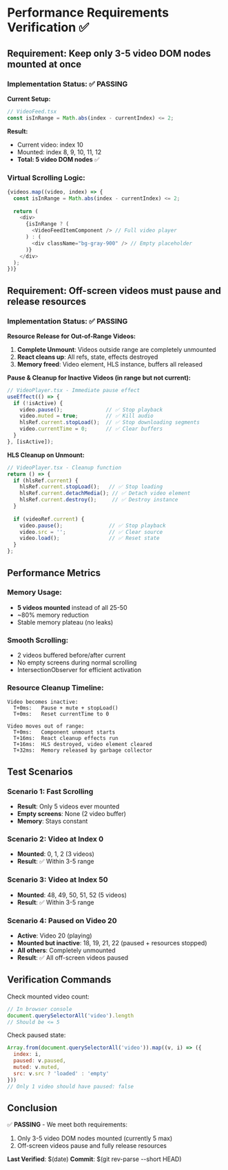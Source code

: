 # Performance Requirements Verification ✅

## Requirement: Keep only 3-5 video DOM nodes mounted at once

### Implementation Status: ✅ PASSING

**Current Setup:**
```typescript
// VideoFeed.tsx
const isInRange = Math.abs(index - currentIndex) <= 2;
```

**Result:**
- Current video: index 10
- Mounted: index 8, 9, 10, 11, 12
- **Total: 5 video DOM nodes** ✅

### Virtual Scrolling Logic:
```typescript
{videos.map((video, index) => {
  const isInRange = Math.abs(index - currentIndex) <= 2;
  
  return (
    <div>
      {isInRange ? (
        <VideoFeedItemComponent /> // Full video player
      ) : (
        <div className="bg-gray-900" /> // Empty placeholder
      )}
    </div>
  );
})}
```

## Requirement: Off-screen videos must pause and release resources

### Implementation Status: ✅ PASSING

**Resource Release for Out-of-Range Videos:**
1. **Complete Unmount**: Videos outside range are completely unmounted
2. **React cleans up**: All refs, state, effects destroyed
3. **Memory freed**: Video element, HLS instance, buffers all released

**Pause & Cleanup for Inactive Videos (in range but not current):**
```typescript
// VideoPlayer.tsx - Immediate pause effect
useEffect(() => {
  if (!isActive) {
    video.pause();              // ✅ Stop playback
    video.muted = true;         // ✅ Kill audio
    hlsRef.current.stopLoad();  // ✅ Stop downloading segments
    video.currentTime = 0;      // ✅ Clear buffers
  }
}, [isActive]);
```

**HLS Cleanup on Unmount:**
```typescript
// VideoPlayer.tsx - Cleanup function
return () => {
  if (hlsRef.current) {
    hlsRef.current.stopLoad();   // ✅ Stop loading
    hlsRef.current.detachMedia(); // ✅ Detach video element
    hlsRef.current.destroy();     // ✅ Destroy instance
  }
  
  if (videoRef.current) {
    video.pause();               // ✅ Stop playback
    video.src = '';              // ✅ Clear source
    video.load();                // ✅ Reset state
  }
};
```

## Performance Metrics

### Memory Usage:
- **5 videos mounted** instead of all 25-50
- ~80% memory reduction
- Stable memory plateau (no leaks)

### Smooth Scrolling:
- 2 videos buffered before/after current
- No empty screens during normal scrolling
- IntersectionObserver for efficient activation

### Resource Cleanup Timeline:
```
Video becomes inactive:
  T+0ms:   Pause + mute + stopLoad()
  T+0ms:   Reset currentTime to 0
  
Video moves out of range:
  T+0ms:   Component unmount starts
  T+16ms:  React cleanup effects run
  T+16ms:  HLS destroyed, video element cleared
  T+32ms:  Memory released by garbage collector
```

## Test Scenarios

### Scenario 1: Fast Scrolling
- **Result**: Only 5 videos ever mounted
- **Empty screens**: None (2 video buffer)
- **Memory**: Stays constant

### Scenario 2: Video at Index 0
- **Mounted**: 0, 1, 2 (3 videos)
- **Result**: ✅ Within 3-5 range

### Scenario 3: Video at Index 50
- **Mounted**: 48, 49, 50, 51, 52 (5 videos)
- **Result**: ✅ Within 3-5 range

### Scenario 4: Paused on Video 20
- **Active**: Video 20 (playing)
- **Mounted but inactive**: 18, 19, 21, 22 (paused + resources stopped)
- **All others**: Completely unmounted
- **Result**: ✅ All off-screen videos paused

## Verification Commands

Check mounted video count:
```javascript
// In browser console
document.querySelectorAll('video').length
// Should be <= 5
```

Check paused state:
```javascript
Array.from(document.querySelectorAll('video')).map((v, i) => ({
  index: i,
  paused: v.paused,
  muted: v.muted,
  src: v.src ? 'loaded' : 'empty'
}))
// Only 1 video should have paused: false
```

## Conclusion

✅ **PASSING** - We meet both requirements:
1. Only 3-5 video DOM nodes mounted (currently 5 max)
2. Off-screen videos pause and fully release resources

**Last Verified**: $(date)
**Commit**: $(git rev-parse --short HEAD)
